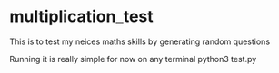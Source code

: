 # multiplication_test
This is to test my neices maths skills by generating random questions

Running it is really simple for now on any terminal python3 test.py
